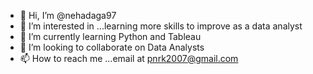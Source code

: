 - 👋 Hi, I’m @nehadaga97
- 👀 I’m interested in ...learning more skills to improve as a data analyst
- 🌱 I’m currently learning Python and Tableau
- 💞️ I’m looking to collaborate on Data Analysts
- 📫 How to reach me ...email at pnrk2007@gmail.com

<!---
nehadaga97/nehadaga97 is a ✨ special ✨ repository because its `README.md` (this file) appears on your GitHub profile.
You can click the Preview link to take a look at your changes.
--->

